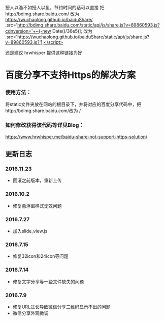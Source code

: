 授人以渔不如授人以鱼，节约时间的话可以直接
把http://bdimg.share.baidu.com/ 改为 https://wuchaolong.github.io/baiduShare/  
.src='http://bdimg.share.baidu.com/static/api/js/share.js?v=89860593.js?cdnversion='+~(-new Date()/36e5)];</script>
改为
.src='https://wuchaolong.github.io/baiduShare/static/api/js/share.js?v=89860593.js?'];</script>

还是建议 hrwhisper 提供这种链接为好

# 百度分享不支持Https的解决方案  #
### 使用方法： ###
将static文件夹放在网站的根目录下，并将对应的百度分享代码中，把http://bdimg.share.baidu.com/改为 /
### 如何修改获得该代码等详见Blog： ###
https://www.hrwhisper.me/baidu-share-not-support-https-solution/

## 更新日志 ##
### 2016.11.23 ###
- 回滚之前版本，重新上传

### 2016.10.2 ###
- 修复悬浮窗样式无效问题

### 2016.7.27 ###
- 加入slide_view.js

### 2016.7.15 ###
- 修复32icon和24icon等问题

### 2016.7.14 ###
- 修复文字分享等一些文件缺失的问题

### 2016.7.9 ###
- 修复URL过长导致微信分享二维码显示不出的问题
- 微信分享外观微调



